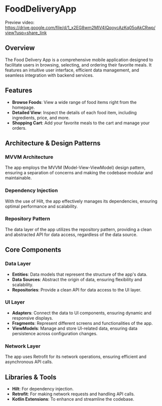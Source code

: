 # FoodDeliveryApp

Preview video: https://drive.google.com/file/d/1_x2EG8wm2MIV4IQqoycAzKq05oAkCRwp/view?usp=share_link

## Overview
The Food Delivery App is a comprehensive mobile application designed to facilitate users in browsing, selecting, and ordering their favorite meals. It features an intuitive user interface, efficient data management, and seamless integration with backend services.

## Features

- **Browse Foods**: View a wide range of food items right from the homepage.
- **Detailed View**: Inspect the details of each food item, including ingredients, price, and more.
- **Shopping Cart**: Add your favorite meals to the cart and manage your orders.
  
## Architecture & Design Patterns

### MVVM Architecture

The app employs the MVVM (Model-View-ViewModel) design pattern, ensuring a separation of concerns and making the codebase modular and maintainable.

### Dependency Injection

With the use of Hilt, the app effectively manages its dependencies, ensuring optimal performance and scalability.

### Repository Pattern

The data layer of the app utilizes the repository pattern, providing a clean and abstracted API for data access, regardless of the data source.

## Core Components

### Data Layer

- **Entities**: Data models that represent the structure of the app's data.
- **Data Sources**: Abstract the origin of data, ensuring flexibility and scalability.
- **Repositories**: Provide a clean API for data access to the UI layer.

### UI Layer

- **Adapters**: Connect the data to UI components, ensuring dynamic and responsive displays.
- **Fragments**: Represent different screens and functionalities of the app.
- **ViewModels**: Manage and store UI-related data, ensuring data persistence across configuration changes.

### Network Layer

The app uses Retrofit for its network operations, ensuring efficient and asynchronous API calls.

## Libraries & Tools

- **Hilt**: For dependency injection.
- **Retrofit**: For making network requests and handling API calls.
- **Kotlin Extensions**: To enhance and streamline the codebase.
